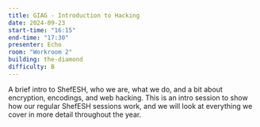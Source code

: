 ```yaml
---
title: GIAG - Introduction to Hacking
date: 2024-09-23
start-time: "16:15"
end-time: "17:30"
presenter: Echo
room: "Workroom 2"
building: the-diamond
difficulty: B
---
```


A brief intro to ShefESH, who we are, what we do, and a bit about encryption, encodings, and web hacking. This is an intro session to show how our regular ShefESH sessions work, and we will look at everything we cover in more detail throughout the year.